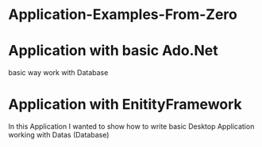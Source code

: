 # Application-Examples-From-Zero
# Application with basic Ado.Net
 basic way work with Database

# Application with EnitityFramework


In this Application I wanted to show how to write basic Desktop Application working with Datas (Database) 


